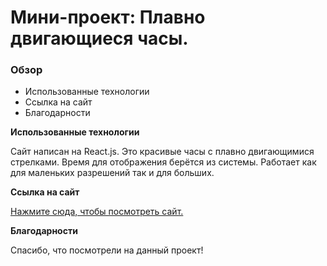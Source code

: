 # Мини-проект: Плавно двигающиеся часы.

### Обзор

* Использованные технологии
* Ссылка на сайт
* Благодарности

**Использованные технологии**

Сайт написан на React.js. Это красивые часы с плавно двигающимися стрелками. Время для отображения берётся из системы. Работает как для маленьких разрешений так и для больших.

**Ссылка на сайт**

[Нажмите сюда, чтобы посмотреть сайт.](https://gendrarium.github.io/react-mesto-auth/#/)

**Благодарности**

Спасибо, что посмотрели на данный проект!
